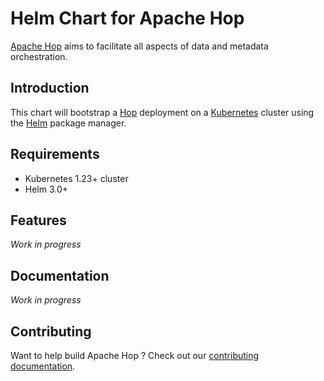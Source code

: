<!--
 Licensed to the Apache Software Foundation (ASF) under one
 or more contributor license agreements.  See the NOTICE file
 distributed with this work for additional information
 regarding copyright ownership.  The ASF licenses this file
 to you under the Apache License, Version 2.0 (the
 "License"); you may not use this file except in compliance
 with the License.  You may obtain a copy of the License at

   http://www.apache.org/licenses/LICENSE-2.0

 Unless required by applicable law or agreed to in writing,
 software distributed under the License is distributed on an
 "AS IS" BASIS, WITHOUT WARRANTIES OR CONDITIONS OF ANY
 KIND, either express or implied.  See the License for the
 specific language governing permissions and limitations
 under the License.
 -->

# Helm Chart for Apache Hop

[Apache Hop](https://hop.apache.org/) aims to facilitate all aspects of data and metadata orchestration.

## Introduction

This chart will bootstrap a [Hop](https://hop.apache.org) deployment on a [Kubernetes](http://kubernetes.io)
cluster using the [Helm](https://helm.sh) package manager.

## Requirements

- Kubernetes 1.23+ cluster
- Helm 3.0+

## Features

_Work in progress_

## Documentation

_Work in progress_

## Contributing

Want to help build Apache Hop ? Check out our [contributing documentation](https://github.com/apache/hop/blob/master/CONTRIBUTING.md).